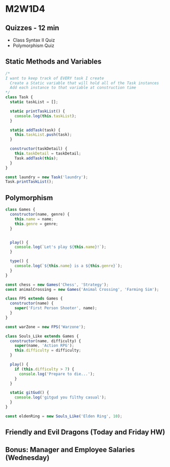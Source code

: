 # M2W1D4

## Quizzes - 12 min

- Class Syntax II Quiz
- Polymorphism Quiz

## Static Methods and Variables

```js
/* 
I want to keep track of EVERY task I create
  Create a Static variable that will hold all of the Task instances
  Add each instance to that variable at construction time
*/
class Task {
  static taskList = [];

  static printTaskList() {
    console.log(this.taskList);
  }

  static addTask(task) {
    this.taskList.push(task);
  }

  constructor(taskDetail) {
    this.taskDetail = taskDetail;
    Task.addTask(this);
  }
}

const laundry = new Task('laundry');
Task.printTaskList();
```

## Polymorphism

```js
class Games {
  constructor(name, genre) {
    this.name = name;
    this.genre = genre;
  }


  play() {
    console.log(`Let's play ${this.name}!`);
  }

  type() {
    console.log(`${this.name} is a ${this.genre}`);
  }
}

const chess = new Games('Chess', 'Strategy');
const animalCrossing = new Games('Animal Crossing', 'Farming Sim');

class FPS extends Games {
  constructor(name) {
    super('First Person Shooter', name);
  }
}

const warZone = new FPS('Warzone');

class Souls_Like extends Games {
  constructor(name, difficulty) {
    super(name, 'Action RPG');
    this.difficulty = difficulty;
  }

  play() {
    if (this.difficulty > 7) {
      console.log('Prepare to die...');
    }
  }

  static gitGud() {
    console.log('gitgud you filthy casual');
  }
}

const eldenRing = new Souls_Like('Elden Ring', 10);
```

## Friendly and Evil Dragons (Today and Friday HW)

## Bonus: Manager and Employee Salaries (Wednesday)
